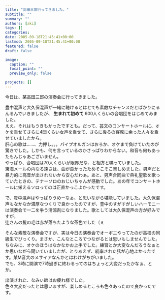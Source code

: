 ```yaml
---
title: "高田三郎行ってきました。"
subtitle: ""
summary: ""
authors: [aki]
tags: []
categories: 
date: 2005-09-18T21:45:41+00:00
lastmod: 2005-09-18T21:45:41+00:00
featured: false
draft: false

image:
  caption: ""
  focal_point: ""
  preview_only: false

projects: []
---
```

今日は、某高田三郎の演奏会に行ってきました。  
  
豊中混声と大久保混声が一緒に聴けるとはとても素敵なチャンスだとばかりにるんるんでいきましたが、 **生まれて初めて** 600人くらいの合唱団をはじめてみました。  
ええ、それはもうきもかったですとも。だって、芸文のコンサートホールに、オケを乗せてさらに4団くらい女声を乗せて、さらに後ろの客席に余った人々を乗せていましたから。  
肝心の歌は……、力押し。。。パイプオルガンはおろか、オケまで負けていたのが驚きでした。しかも、何を言っているのかさっぱりわからない。和音も何もあったもんじゃあございません。  
やっぱり、合唱団は70人くらいが限界だな、と相方と喋っていました。  
東海メールの内なる遠さは、曲が良かったためそこそこ楽しめました。男声だと暴力的に高音が出されないから安心だわぁ。あと、男声合同曲で典礼聖歌を歌っていたときの、テナーソロのおじいちゃんが感動でした。あの年でコンサートホールに栄えるソロってのは正直かっこよかったです。  
  
で、豊中混声はやっぱりうめーなぁ、と思いながら堪能していました。大久保混声もなかなか濃厚なつくりで良かったのですが、豊中のすがすがしいハーモニーは演奏会で一二を争う清涼剤になりました。歌としては大久保混声の方が好みですが。  
辻さんの髪の毛は赤が落ちたような茶色でした（ぇ  
  
そんな素敵な演奏会ですが、実は今日の演奏会でオーボエやってたのが高校の同級生でびっくり。まさか、こんなところでつながるとは思いもしませんでした。ちなみに、オケのほうはなかなかお上手でした。練習とか大変なんだろうなぁとか思いながら聞いていましたが、とりあえず、統率された弦が心地よかったです。某M音大のメサイアなんかとはわけがちがいました。  
でも、3時に開演で7時過ぎに終わるってのはちょっと大変だったかなぁ、とか。  
  
出演された、なみぃ師はお疲れ様でした。  
色々大変だったとは思いますが、楽しめるところも色々あったので良かったです。


